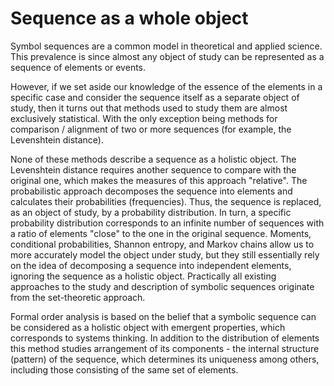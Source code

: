 # Sequence as a whole object

Symbol sequences are a common model in theoretical and applied science.
This prevalence is since almost any object of study can be represented as a sequence of elements or events.

However, if we set aside our knowledge of the essence of the elements in a specific case and
consider the sequence itself as a separate object of study, then it turns out that methods used
to study them are almost exclusively statistical.
With the only exception being methods for comparison / alignment of two or more sequences
(for example, the Levenshtein distance).

None of these methods describe a sequence as a holistic object.
The Levenshtein distance requires another sequence to compare with the original one, which makes
the measures of this approach "relative". The probabilistic approach decomposes the sequence into
elements and calculates their probabilities (frequencies). Thus, the sequence is replaced, as an object of study,
by a probability distribution. In turn, a specific probability distribution corresponds to an infinite
number of sequences with a ratio of elements "close" to the one in the original sequence.
Moments, conditional probabilities, Shannon entropy, and Markov chains allow us to more accurately
model the object under study, but they still essentially rely on the idea of decomposing a sequence
into independent elements, ignoring the sequence as a holistic object. Practically all existing approaches
to the study and description of symbolic sequences originate from the set-theoretic approach.

Formal order analysis is based on the belief that a symbolic sequence can be considered as a holistic object
with emergent properties, which corresponds to systems thinking. In addition to the distribution
of elements this method studies arrangement of its components - the internal structure (pattern) of the sequence,
which determines its uniqueness among others, including those consisting of the same set of elements.
